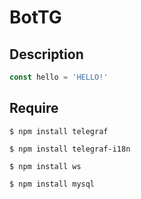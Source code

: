 # BotTG

## Description
```javascript
const hello = 'HELLO!'
```

## Require
````
$ npm install telegraf

$ npm install telegraf-i18n

$ npm install ws

$ npm install mysql
````